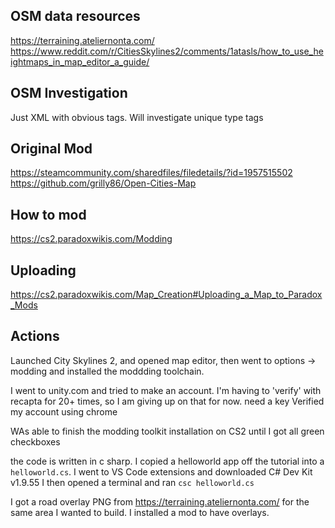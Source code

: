 ## OSM data resources
https://terraining.ateliernonta.com/
https://www.reddit.com/r/CitiesSkylines2/comments/1atasls/how_to_use_heightmaps_in_map_editor_a_guide/

## OSM Investigation
Just XML with obvious tags.
Will investigate unique type tags

## Original Mod
https://steamcommunity.com/sharedfiles/filedetails/?id=1957515502
https://github.com/grilly86/Open-Cities-Map

## How to mod
https://cs2.paradoxwikis.com/Modding

## Uploading
https://cs2.paradoxwikis.com/Map_Creation#Uploading_a_Map_to_Paradox_Mods


## Actions
Launched City Skylines 2, and opened map editor, then went to options -> modding and installed the moddding toolchain.

I went to unity.com and tried to make an account. I'm having to 'verify' with recapta for 20+ times, so I am giving up on that for now.  need a key
Verified my account using chrome

WAs able to finish the modding toolkit installation on CS2 until I got all green checkboxes

the code is written in c sharp. I copied a helloworld app off the tutorial into a `helloworld.cs`. I went to VS Code extensions and downloaded C# Dev Kit v1.9.55
I then opened a terminal and ran `csc helloworld.cs`

I got a road overlay PNG from https://terraining.ateliernonta.com/ for the same area I wanted to build. I installed a mod to have overlays.